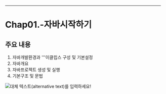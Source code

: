 ---
# Chap01.-자바시작하기


## 주요 내용
1. 자바개발환경과 '''이클립스 구성 및 기본설정
2. 자바개요
3. 자바프로젝트 생성 및 실행
4. 기본구조 및 문법

![대체 텍스트(alternative text)를 입력하세요!](http://www.gstatic.com/webp/gallery/5.jpg "링크 설명(title)을 작성하세요.")
